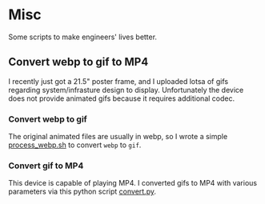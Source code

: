 # Misc
Some scripts to make engineers' lives better.

## Convert webp to gif to MP4
I recently just got a 21.5" poster frame, and I uploaded lotsa of gifs regarding system/infrasture design to display.  Unfortunately the device does not provide animated gifs because it requires additional codec.

### Convert webp to gif
The original animated files are usually in webp, so I wrote a simple [process_webp.sh](./process_webp.sh) to convert `webp` to `gif`.

### Convert gif to MP4
This device is capable of playing MP4.  I converted gifs to MP4 with various parameters via this python script [convert.py](./convert.py).

